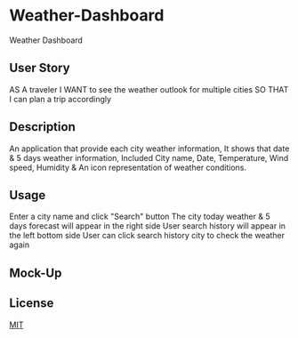 # Weather-Dashboard

Weather Dashboard

## User Story

AS A traveler
I WANT to see the weather outlook for multiple cities
SO THAT I can plan a trip accordingly

## Description

An application that provide each city weather information,
It shows that date & 5 days weather information,
Included City name, Date, Temperature, Wind speed, Humidity & An icon representation of weather conditions.

## Usage

Enter a city name and click "Search" button
The city today weather & 5 days forecast will appear in the right side
User search history will appear in the left bottom side
User can click search history city to check the weather again

## Mock-Up

## License

[MIT](LICENSE)
